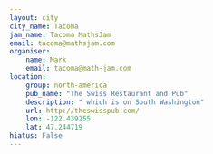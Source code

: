 ```yaml
---
layout: city                                           
city_name: Tacoma                                                               
jam_name: Tacoma MathsJam
email: tacoma@mathsjam.com
organiser:
    name: Mark
    email: tacoma@math-jam.com
location:
    group: north-america
    pub_name: "The Swiss Restaurant and Pub"
    description: " which is on South Washington"
    url: http://theswisspub.com/
    lon: -122.439255
    lat: 47.244719
hiatus: False
---
```

